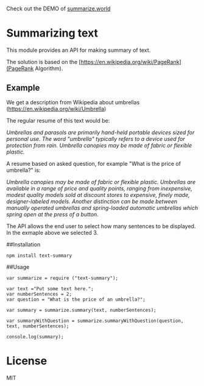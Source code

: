 # <Demo>    

Check out the DEMO of [summarize.world](http://summarize.world)

# Summarizing text

This module provides an API for making summary of text.

The solution is based on the [https://en.wikipedia.org/wiki/PageRank](PageRank Algorithm).

## Example

We get a description from Wikipedia about umbrellas (https://en.wikipedia.org/wiki/Umbrella) 

The regular resume of this text would be:

*Umbrellas and parasols are primarily hand-held portable devices sized for personal use. The word "umbrella" typically refers to a device used for protection from rain. Umbrella canopies may be made of fabric or flexible plastic.*

A resume based on asked question, for example "What is the price of umbrella?" is:

*Umbrella canopies may be made of fabric or flexible plastic. Umbrellas are available in a range of price and quality points, ranging from inexpensive, modest quality models sold at discount stores to expensive, finely made, designer-labeled models. Another distinction can be made between manually operated umbrellas and spring-loaded automatic umbrellas which spring open at the press of a button.*

The API allows the end user to select how many sentences to be displayed. In the exmaple above we selected 3.

##Installation
```
npm install text-summary
```
##Usage
```
var summarize = require ("text-summary");

var text ="Put some text here.";
var numberSentences = 2;
var question = "What is the price of an umbrella?";

var summary = summarize.summary(text, numberSentences);

var summaryWithQuestion = summarize.summaryWithQuestion(question, text, numberSentences);

console.log(summary);

```


# License

MIT
